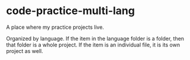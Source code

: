 # code-practice-multi-lang
A place where my practice projects live.

Organized by language.
If the item in the language folder is a folder, then that folder is a whole project.
If the item is an individual file, it is its own project as well.
